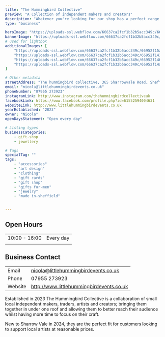 ```yaml
---
title: "The Hummingbird Collective"
preview: "A Collection of independent makers and creators"
description: "Whatever you're looking for our shop has a perfect range of Posters, jewellery, Candles, Cushions, Ceramics, Knitted toys, Home furnishings, Wall decorations and much more. "
type: "business"

heroImage: "https://uploads-ssl.webflow.com/66637ca2fcf1b32b5acc349c/66953b2f522baad460a3fa5c_hummingbird%20thumbnail.png"
bannerImage: "https://uploads-ssl.webflow.com/66637ca2fcf1b32b5acc349c/669531951276beed4e15c108_8a88aa36-e966-4645-b288-5ea174b3a7a8%20-%20Mark%20Smith.JPG"
# used for lightbox
additionalImages: [
    "https://uploads-ssl.webflow.com/66637ca2fcf1b32b5acc349c/66952f15ab02c4fcd9c0fd72_38c3a6c4-6ab8-4d0c-98ba-d39d09f1d020%20-%20Mark%20Smith.JPG",
    "https://uploads-ssl.webflow.com/66637ca2fcf1b32b5acc349c/66952f141228627af33ef0a3_925cf2f6-fb31-4a00-b3c4-6671037563f7%20-%20Mark%20Smith.JPG",
    "https://uploads-ssl.webflow.com/66637ca2fcf1b32b5acc349c/66952f1402367032bbc16257_05496e04-d82b-4e6d-9ee0-77456547cd71%20-%20Mark%20Smith.JPG",
    "https://uploads-ssl.webflow.com/66637ca2fcf1b32b5acc349c/66952f14a0b78e01eb250aa7_cafbf1ef-b409-4319-88e9-9b6bfbdb351f%20-%20Mark%20Smith.JPG"
]

# Other metadata
streetAddress: "The hummingbird collective, 365 Sharrowvale Road, Sheffield, S11 8ZG"
email: "nicola@littlehummingbirdevents.co.uk"
phoneNumber: "07955 273923"
instagramLink: http://www.instagram.com/thehummingbirdcollectiveuk
facebookLink: https://www.facebook.com/profile.php?id=61552594004631
websiteLink: http://www.littlehummingbirdevents.co.uk
yearEstablished: "2023"
owner: "Nicola"
openDaysStatement: "Open every day"

# Listing types
businessCategories:
    - gift-shop
    - jewellery

# Tags
specialTag: ""
tags:
    - "accessories"
    - "art design"
    - "clothing"
    - "gift cards"
    - "gift shop"
    - "gifts for-men"
    - "jewelry"
    - "made in-sheffield"


---
```


## Open Hours

|               |           |
| ------------- | --------- |
| 10:00 - 16:00 | Every day |
|               |           |

## Business Contact

|         |                                          |
| ------- | ---------------------------------------- |
| Email   | nicola@littlehummingbirdevents.co.uk     |
| Phone   | 07955 273923                             |
| Website | http://www.littlehummingbirdevents.co.uk |

Established in 2023 The Hummingbird Collective is a collaboration of small local independent makers, traders, artists and creators; bringing them together in under one roof and allowing them to better reach their audience whilst having more time to focus on their craft.

New to Sharrow Vale in 2024, they are the perfect fit for customers looking to support local artists at reasonable prices.

